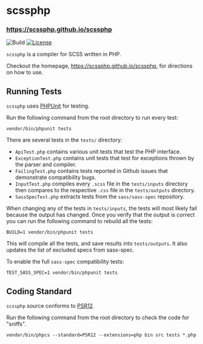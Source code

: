 # scssphp
### <https://scssphp.github.io/scssphp>

![Build](https://github.com/scssphp/scssphp/workflows/CI/badge.svg)
[![License](https://poser.pugx.org/scssphp/scssphp/license)](https://packagist.org/packages/scssphp/scssphp)

`scssphp` is a compiler for SCSS written in PHP.

Checkout the homepage, <https://scssphp.github.io/scssphp>, for directions on how to use.

## Running Tests

`scssphp` uses [PHPUnit](https://github.com/sebastianbergmann/phpunit) for testing.

Run the following command from the root directory to run every test:

    vendor/bin/phpunit tests

There are several tests in the `tests/` directory:

* `ApiTest.php` contains various unit tests that test the PHP interface.
* `ExceptionTest.php` contains unit tests that test for exceptions thrown by the parser and compiler.
* `FailingTest.php` contains tests reported in Github issues that demonstrate compatibility bugs.
* `InputTest.php` compiles every `.scss` file in the `tests/inputs` directory
  then compares to the respective `.css` file in the `tests/outputs` directory.
* `SassSpecTest.php` extracts tests from the `sass/sass-spec` repository.

When changing any of the tests in `tests/inputs`, the tests will most likely
fail because the output has changed. Once you verify that the output is correct
you can run the following command to rebuild all the tests:

    BUILD=1 vendor/bin/phpunit tests

This will compile all the tests, and save results into `tests/outputs`. It also
updates the list of excluded specs from sass-spec.

To enable the full `sass-spec` compatibility tests:

    TEST_SASS_SPEC=1 vendor/bin/phpunit tests

## Coding Standard

`scssphp` source conforms to [PSR12](https://www.php-fig.org/psr/psr-12/).

Run the following command from the root directory to check the code for "sniffs".

    vendor/bin/phpcs --standard=PSR12 --extensions=php bin src tests *.php
